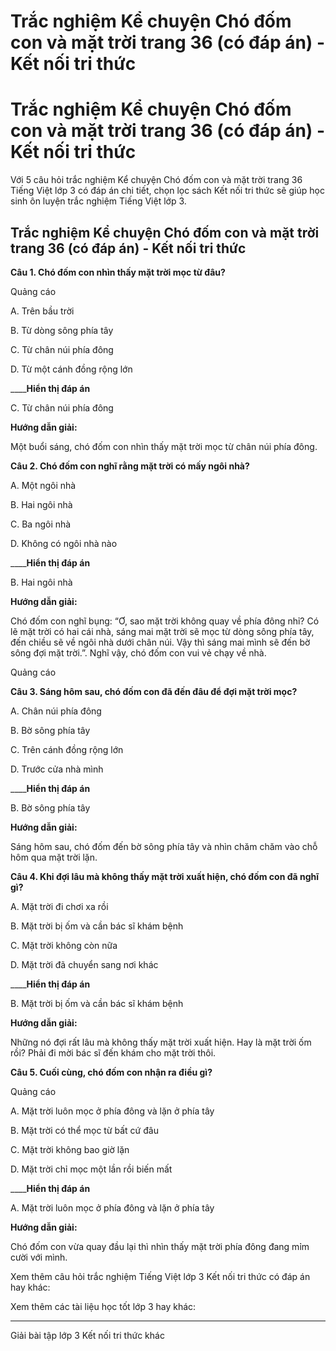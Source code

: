 # Trắc nghiệm Kể chuyện Chó đốm con và mặt trời trang 36 (có đáp án) - Kết nối tri thức

# Trắc nghiệm Kể chuyện Chó đốm con và mặt trời trang 36 (có đáp án) - Kết nối tri thức

Với 5 câu hỏi trắc nghiệm Kể chuyện Chó đốm con và mặt trời trang 36 Tiếng Việt lớp 3 có đáp án chi tiết, chọn lọc sách Kết nối tri thức sẽ giúp học sinh ôn luyện trắc nghiệm Tiếng Việt lớp 3.

## Trắc nghiệm Kể chuyện Chó đốm con và mặt trời trang 36 (có đáp án) - Kết nối tri thức

**Câu 1. Chó đốm con nhìn thấy mặt trời mọc từ đâu?**

Quảng cáo

A. Trên bầu trời

B. Từ dòng sông phía tây

C. Từ chân núi phía đông

D. Từ một cánh đồng rộng lớn

____**Hiển thị đáp án**

C. Từ chân núi phía đông

**Hướng dẫn giải:**

Một buổi sáng, chó đốm con nhìn thấy mặt trời mọc từ chân núi phía đông.

**Câu 2. Chó đốm con nghĩ rằng mặt trời có mấy ngôi nhà?**

A. Một ngôi nhà

B. Hai ngôi nhà

C. Ba ngôi nhà

D. Không có ngôi nhà nào

____**Hiển thị đáp án**

B. Hai ngôi nhà

**Hướng dẫn giải:**

Chó đốm con nghĩ bụng: “Ơ, sao mặt trời không quay về phía đông nhỉ? Có lẽ mặt trời có hai cái nhà, sáng mai mặt trời sẽ mọc từ dòng sông phía tây, đến chiều sẽ về ngôi nhà dưới chân núi. Vậy thì sáng mai mình sẽ đến bờ sông đợi mặt trời.”. Nghĩ vậy, chó đốm con vui vẻ chạy về nhà.

Quảng cáo

**Câu 3. Sáng hôm sau, chó đốm con đã đến đâu để đợi mặt trời mọc?**

A. Chân núi phía đông

B. Bờ sông phía tây

C. Trên cánh đồng rộng lớn

D. Trước cửa nhà mình

____**Hiển thị đáp án**

B. Bờ sông phía tây

**Hướng dẫn giải:**

Sáng hôm sau, chó đốm đến bờ sông phía tây và nhìn chăm chăm vào chỗ hôm qua mặt trời lặn.

**Câu 4. Khi đợi lâu mà không thấy mặt trời xuất hiện, chó đốm con đã nghĩ gì?**

A. Mặt trời đi chơi xa rồi

B. Mặt trời bị ốm và cần bác sĩ khám bệnh

C. Mặt trời không còn nữa

D. Mặt trời đã chuyển sang nơi khác

____**Hiển thị đáp án**

B. Mặt trời bị ốm và cần bác sĩ khám bệnh

**Hướng dẫn giải:**

Những nó đợi rất lâu mà không thấy mặt trời xuất hiện. Hay là mặt trời ốm rồi? Phải đi mời bác sĩ đến khám cho mặt trời thôi.

**Câu 5. Cuối cùng, chó đốm con nhận ra điều gì?**

Quảng cáo

A. Mặt trời luôn mọc ở phía đông và lặn ở phía tây

B. Mặt trời có thể mọc từ bất cứ đâu

C. Mặt trời không bao giờ lặn

D. Mặt trời chỉ mọc một lần rồi biến mất

____**Hiển thị đáp án**

A. Mặt trời luôn mọc ở phía đông và lặn ở phía tây

**Hướng dẫn giải:**

Chó đốm con vừa quay đầu lại thì nhìn thấy mặt trời phía đông đang mỉm cười với mình.

Xem thêm câu hỏi trắc nghiệm Tiếng Việt lớp 3 Kết nối tri thức có đáp án hay khác:

Xem thêm các tài liệu học tốt lớp 3 hay khác:

* * *

Giải bài tập lớp 3 Kết nối tri thức khác
